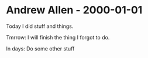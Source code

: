 # Andrew Allen - 2000-01-01

Today I did stuff and things.

Tmrrow: I will finish the thing I forgot to do.

In days: Do some other stuff
